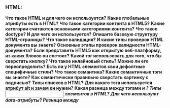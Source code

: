 <h3>
  <span>HTML:</span>
</h3>

**Что такое HTML и для чего он используется?**
**Какие глобальные атрибуты есть в HTML?**
**Что такое категории контента в HTML5?**
**Какие категории считаются основными категориями контента?**
**Что такое doctype? И для чего он используется?**
**Опишите базовую структуру HTML-страницы?**
**Что такое валидация? И какие типы проверок HTML документа вы знаете?**
**Основные этапы проверок валидности HTML-документа?**
**Если представить HTML5 как открытую веб-платформу, из каких блоков он состоит?**
**Какой тэг использовать для того, что бы сверстать кнопку?**
**Что такое инлайновый стиль? Можно ли его переопределить?**
**Есть ли у HTML элементов свои дефолтные специфичные стили?**
**Что такое семантика? Какие семантичные тэги вы знаете?**
**Как семантически правильно сверстать картинку с подписью?**
**Типы списков в HTML?**
**Для какого тэга используется атрибут alt и зачем он нужен?**
**Какая разница между тэгами <strong><em> и <b><i>?**
**Типы <input> элементов в HTML?**
**Для чего используют data-атрибуты?**
**Разница между <script>, <script async> и <script defer>?**
**Для чего используется элемент <datalist>?**
**Почему хорошей практикой считается располагать <link> для подключения CSS стилей внутри тэга <head>, а <script> для подключения JS ставить перед закрывающимся тэгом </body>?**
**Что такое мета-тэги?**
**Что описывается в тэге <head>?**
**Для чего используются тэги <tr>, <th>, <td>?**
**Расскажите о meta-теге с name="viewport"?**
**Что такое элемент <canvas>? И для чего он используется?**
**Что такое <svg> и <canvas>?**
**Разница между <canvas> и <svg>?**
**В каких случаях лучше использовать <canvas>s, а в каких <svg>?**
**Плюсы и минусы <canvas> и <svg>?**
**Для чего нужен атрибут autocomplete?**
**Что такое элемент <output> в HTML5?**
**Что такое свойство valueAsNumber?**
**Что такое атрибут target? Какие значения он принимает?**
**Что такое ApplicationCache в HTML5?**
**Для чего используется элемент <picture>?**
**Что такое srcset? Как работает srcset?**
**Как семантически верно сверстать навигационное меню?**
**Что такое <iframe>?**
**Для чего используются тэги <sub> и <sup>?**
**Как можно скрыть элемент разметки не используя CSS и JS?**
**Разница между <meter> и <progress>?**
**Как можно сгруппировать опции внутри тэга <select>?**
**Как можно изменить форму картинки или HTML элемента?**
**Чем отличается <article> от <section>?**
**Расскажите об особенностях стилизации <svg>?**
**Разница между кнопкой и ссылкой в HTML?**
**Для чего используется атрибут decoding?**
**Для чего используется атрибут enterkeyhint?**
**Для чего используют атрибут novalidate?**
**Для чего используют атрибут inputmode?**
**Для чего используется атрибут pattern?**
**Почему стоит использовать семантические теги в верстке?**
**Для чего используется тэг <label>?**